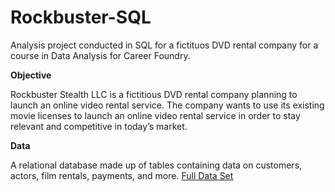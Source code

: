 # Rockbuster-SQL
Analysis project conducted in SQL for a fictituos DVD rental company for a course in Data Analysis for Career Foundry.

**Objective**

Rockbuster Stealth LLC is a fictitious DVD rental company planning to launch an online video rental service.  The company wants to use its existing movie licenses to launch an online video rental service in order to stay relevant and competitive in today’s market.

**Data**

A relational database made up of tables containing data on customers, actors, film rentals, payments, and more.  [Full Data Set](http://www.postgresqltutorial.com/wp-content/uploads/2019/05/dvdrental.zip)


